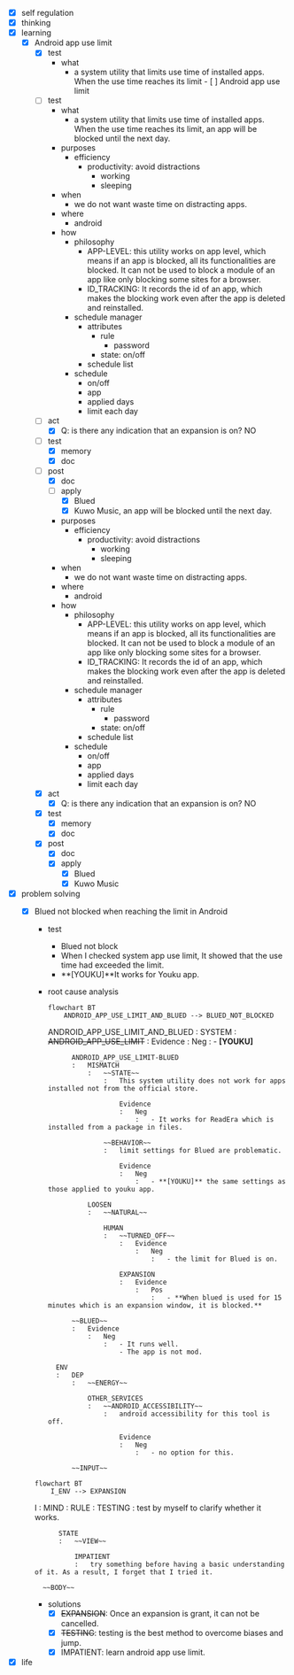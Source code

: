 - [x] self regulation
- [x] thinking
- [x] learning
    - [x] Android app use limit
        - [x] test
            - what
                - a system utility that limits use time of installed apps. When the use time reaches its limit    - [ ] Android app use limit
        - [ ] test
            - what
                - a system utility that limits use time of installed apps. When the use time reaches its limit, an app will be blocked until the next day.  
            - purposes
                - efficiency
                    - productivity: avoid distractions
                        - working
                        - sleeping
            - when
                - we do not want waste time on distracting apps.
            - where
                - android
            - how
                - philosophy
                    - APP-LEVEL: this utility works on app level, which means if an app is blocked, all its functionalities are blocked. It can not be used to block a module of an app like only blocking some sites for a browser.
                    - ID_TRACKING: It records the id of an app, which makes the blocking work even after the app is deleted and reinstalled.
                - schedule manager
                    - attributes
                        - rule
                            - password
                        - state: on/off
                    - schedule list
                - schedule
                    - on/off
                    - app
                    - applied days
                    - limit each day
        - [ ] act
            - [x] Q: is there any indication that an expansion is on? NO
        - [ ] test
            - [x] memory
            - [x] doc
        - [ ] post
            - [x] doc
            - [ ] apply
                - [x] Blued
                - [x] Kuwo Music, an app will be blocked until the next day.  
            - purposes
                - efficiency
                    - productivity: avoid distractions
                        - working
                        - sleeping
            - when
                - we do not want waste time on distracting apps.
            - where
                - android
            - how
                - philosophy
                    - APP-LEVEL: this utility works on app level, which means if an app is blocked, all its functionalities are blocked. It can not be used to block a module of an app like only blocking some sites for a browser.
                    - ID_TRACKING: It records the id of an app, which makes the blocking work even after the app is deleted and reinstalled.
                - schedule manager
                    - attributes
                        - rule
                            - password
                        - state: on/off
                    - schedule list
                - schedule
                    - on/off
                    - app
                    - applied days
                    - limit each day
        - [x] act
            - [x] Q: is there any indication that an expansion is on? NO
        - [x] test
            - [x] memory
            - [x] doc
        - [x] post
            - [x] doc
            - [x] apply
                - [x] Blued
                - [x] Kuwo Music
- [x] problem solving
    - [x] Blued not blocked when reaching the limit in Android
        - test
            - Blued not block
            - When I checked system app use limit, It showed that the use time had exceeded the limit.
            - **[YOUKU]**It works for Youku app.
        - root cause analysis
            ```mermaid
            flowchart BT
                ANDROID_APP_USE_LIMIT_AND_BLUED --> BLUED_NOT_BLOCKED
            ```
            ANDROID_APP_USE_LIMIT_AND_BLUED
            :   SYSTEM
                :   ~~ANDROID_APP_USE_LIMIT~~
                    :   Evidence
                        :   Neg
                            :   - **[YOUKU]**

                    ANDROID_APP_USE_LIMIT-BLUED
                    :   MISMATCH
                        :   ~~STATE~~
                            :   This system utility does not work for apps installed not from the official store.

                                Evidence
                                :   Neg
                                    :   - It works for ReadEra which is installed from a package in files.

                            ~~BEHAVIOR~~
                            :   limit settings for Blued are problematic.

                                Evidence
                                :   Neg
                                    :   - **[YOUKU]** the same settings as those applied to youku app.

                        LOOSEN
                        :   ~~NATURAL~~
                            
                            HUMAN
                            :   ~~TURNED_OFF~~
                                :   Evidence
                                    :   Neg
                                        :   - the limit for Blued is on.

                                EXPANSION
                                :   Evidence
                                    :   Pos
                                        :   - **When blued is used for 15 minutes which is an expansion window, it is blocked.**

                    ~~BLUED~~
                    :   Evidence
                        :   Neg
                            :   - It runs well.
                                - The app is not mod.

                ENV
                :   DEP
                    :   ~~ENERGY~~

                        OTHER_SERVICES
                        :   ~~ANDROID_ACCESSIBILITY~~
                            :   android accessibility for this tool is off.   

                                Evidence
                                :   Neg
                                    :   - no option for this.

                    ~~INPUT~~
        ```mermaid
        flowchart BT
            I_ENV --> EXPANSION
        ```
        I
        :   MIND
            :   RULE
                :   TESTING
                    :   test by myself to clarify whether it works.

                STATE
                :   ~~VIEW~~

                    IMPATIENT
                    :   try something before having a basic understanding of it. As a result, I forget that I tried it.

            ~~BODY~~
        - solutions
            - [x] ~~EXPANSION~~: Once an expansion is grant, it can not be cancelled.
            - [x] ~~TESTING~~: testing is the best method to overcome biases and jump.
            - [x] IMPATIENT: learn android app use limit.
- [x] life